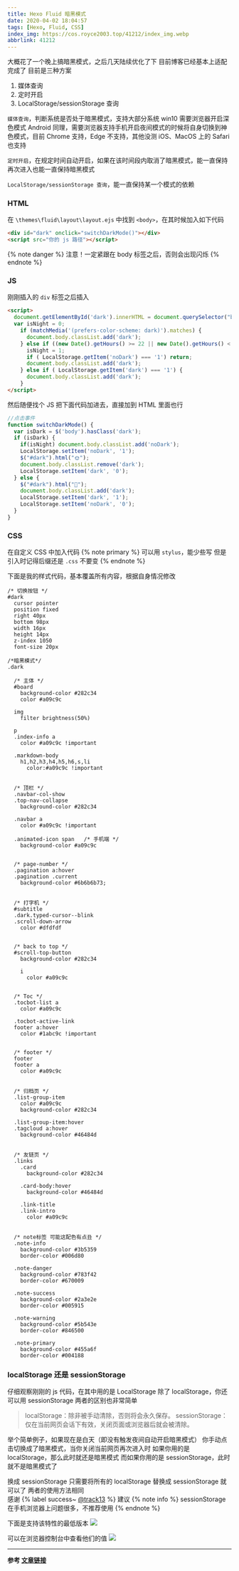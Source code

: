 ```yaml
---
title: Hexo Fluid 暗黑模式
date: 2020-04-02 18:04:57
tags: [Hexo, Fluid, CSS]
index_img: https://cos.royce2003.top/41212/index_img.webp
abbrlink: 41212
---
```


大概花了一个晚上搞暗黑模式，之后几天陆续优化了下
目前博客已经基本上适配完成了
目前是三种方案
1. 媒体查询
2. 定时开启
3. LocalStorage/sessionStorage 查询

`媒体查询`，判断系统是否处于暗黑模式，支持大部分系统
win10 需要浏览器开启深色模式
Android 同理，需要浏览器支持手机开启夜间模式的时候将自身切换到神色模式，目前 Chrome 支持，Edge 不支持，其他没测
iOS、MacOS 上的 Safari 也支持

`定时开启`，在规定时间自动开启，如果在该时间段内取消了暗黑模式，能一直保持
再次进入也能一直保持暗黑模式

`LocalStorage/sessionStorage 查询`，能一直保持某一个模式的依赖

### HTML

在 `\themes\fluid\layout\layout.ejs` 中找到 `<body>`，在其时候加入如下代码
```html
<div id="dark" onclick="switchDarkMode()"></div>
<script src="你的 js 路径"></script>
```
{% note danger %}
注意！一定紧跟在 body 标签之后，否则会出现闪烁
{% endnote %}



### JS

刚刚插入的 `div` 标签之后插入

```html
<script>
  document.getElementById('dark').innerHTML = document.querySelector("body").classList.contains("dark")?"🌙":"🌞";
  var isNight = 0;
    if (matchMedia('(prefers-color-scheme: dark)').matches) {
      document.body.classList.add('dark');
    } else if ((new Date().getHours() >= 22 || new Date().getHours() < 7)) {
      isNight = 1; 
      if ( LocalStorage.getItem('noDark') === '1') return;
      document.body.classList.add('dark');
    } else if ( LocalStorage.getItem('dark') === '1') {
      document.body.classList.add('dark');
    }
</script>
```

然后随便找个 JS 把下面代码加进去，直接加到 HTML 里面也行

```js
//点击事件
function switchDarkMode() {
  var isDark = $('body').hasClass('dark');
  if (isDark) {
    if(isNight) document.body.classList.add('noDark');
    LocalStorage.setItem('noDark', '1');
    $("#dark").html("🌞");
    document.body.classList.remove('dark');
    LocalStorage.setItem('dark', '0');
  } else {
    $("#dark").html("🌙"); 
    document.body.classList.add('dark');
    LocalStorage.setItem('dark', '1');
    LocalStorage.setItem('noDark', '0');
  }
}
```

### CSS

在自定义 CSS 中加入代码
{% note primary %}
可以用 `stylus`，能少些写
但是引入时记得后缀还是 `.css` 不要变
{% endnote %}

下面是我的样式代码，基本覆盖所有内容，根据自身情况修改

```stylus
/* 切换按钮 */
#dark
  cursor pointer
  position fixed
  right 40px
  bottom 98px
  width 16px
  height 14px
  z-index 1050
  font-size 20px

/*暗黑模式*/
.dark

  /* 主体 */
  #board 
    background-color #282c34
    color #a09c9c
  
  img  
    filter brightness(50%)

  p
  .index-info a  
    color #a09c9c !important

  .markdown-body
    h1,h2,h3,h4,h5,h6,s,li  
      color:#a09c9c !important
    

  /* 顶栏 */
  .navbar-col-show
  .top-nav-collapse  
    background-color #282c34
    
  .navbar a  
    color #a09c9c !important
    
  .animated-icon span   /* 手机端 */
    background-color #a09c9c


  /* page-number */
  .pagination a:hover
  .pagination .current  
    background-color #6b6b6b73;


  /* 打字机 */
  #subtitle
  .dark.typed-cursor--blink
  .scroll-down-arrow
    color #dfdfdf


  /* back to top */
  #scroll-top-button
    background-color #282c34

    i
      color #a09c9c
    

  /* Toc */
  .tocbot-list a
    color #a09c9c

  .tocbot-active-link
  footer a:hover
    color #1abc9c !important


  /* footer */
  footer
  footer a
    color #a09c9c
    

  /* 归档页 */
  .list-group-item
    color #a09c9c
    background-color #282c34
    
  .list-group-item:hover
  .tagcloud a:hover
    background-color #46484d


  /* 友链页 */
  .links
    .card  
      background-color #282c34
        
    .card-body:hover  
      background-color #46484d
        
    .link-title
    .link-intro  
      color #a09c9c
    

  /* note标签 可能这配色有点丑 */
  .note-info
    background-color #3b5359
    border-color #006d80

  .note-danger
    background-color #783f42
    border-color #670009

  .note-success
    background-color #2a3e2e
    border-color #005915

  .note-warning
    background-color #5b543e
    border-color #846500

  .note-primary
    background-color #455a6f
    border-color #004188
```

### localStorage 还是 sessionStorage
仔细观察刚刚的 js 代码，在其中用的是 LocalStorage
除了 localStorage，你还可以用 sessionStorage
两者的区别也非常简单

> localStorage：除非被手动清除，否则将会永久保存。
> sessionStorage： 仅在当前网页会话下有效，关闭页面或浏览器后就会被清除。

举个简单例子，如果现在是白天（即没有触发夜间自动开启暗黑模式）
你手动点击切换成了暗黑模式，当你关闭当前网页再次进入时
如果你用的是 localStorage，那么此时就还是暗黑模式
而如果你用的是 sessionStorage，此时就不是暗黑模式了

换成 sessionStorage
只需要将所有的 localStorage 替换成 sessionStorage 就可以了
两者的使用方法相同
<br>
感谢 {% label success~ <a href="https://crosschannel.cc">@track13</a> %} 建议
{% note info %}
sessionStorage 在手机浏览器上问题很多，不推荐使用
{% endnote %}

下面是支持该特性的最低版本
![](https://royce-img.oss-cn-beijing.aliyuncs.com/41212/01.webp)

可以在浏览器控制台中查看他们的值
![](https://royce-img.oss-cn-beijing.aliyuncs.com/41212/02.webp)

---
**参考 [文章链接](https://crosschannel.cc/daily/hexo%E6%B7%BB%E5%8A%A0%E6%9A%97%E8%89%B2%E6%A8%A1%E5%BC%8F.html)**